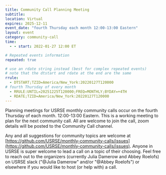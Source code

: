 ```yaml
---
title: Community Call Planning Meeting
subtitle:
location: Virtual
expires: 2025-12-11
event_date: "fourth Thursday each month 12:00-13:00 Eastern"
layout: event
category: community-call
time:
  - - start: 2022-01-27 12:00 ET

# Repeated events information
repeated: true

# use an rdate string instead (best for complex repeated events)
# note that the dtstart and rdate at the end are the same
rrule: 
  - DTSTART;TZID=America/New_York:20220127T120000
# fourth Thursday of every month
  - RRULE:UNTIL=20251225T120000;FREQ=MONTHLY;BYDAY=+4TH
  - RDATE;TZID=America/New_York:20220127T120000
---
```


Planning meetings for USRSE monthly community calls occur on the fourth Thursday of each month. 12:00-13:00 Eastern. This is a working meeting to
plan for the next community call. All are welcome to join the call, zoom details will be posted to the Community Call channel.

Any and all suggestions for community topics are 
welcome at [https://github.com/USRSE/monthly-community-calls/issues](https://github.com/USRSE/monthly-community-calls/issues).
Anyone in USRSE is super welcome to lead a call on a topic of their choosing. Feel free to reach out to the organizers (currently Julia Damerow and
Abbey Roelofs) on USRSE slack ("@Julia Damerow" and/or "@Abbey Roelofs") or elsewhere if you would like to host (or help with) a call.
